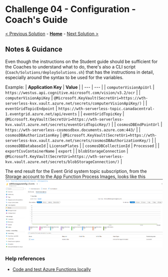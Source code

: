 # Challenge 04 - Configuration - Coach's Guide 

[< Previous Solution](./Solution-03.md) - **[Home](./README.md)** - [Next Solution >](./Solution-05.md)

## Notes & Guidance

Even though the instructions on the Student guide should be sufficient for the Coaches to understand what to do, there's also a CLI script (`Coach/Solutions/deploySolutions.sh`) that has the instructions in detail, especially around the syntax to be used for the variables. 

Example:
| **Application Key** | **Value** |
| --- | --- |
| `computerVisionApiUrl` | `https://westus.api.cognitive.microsoft.com/vision/v3.2/ocr` |
| `computerVisionApiKey` | `@Microsoft.KeyVault(SecretUri=https://wth-serverless-kvx.vault.azure.net/secrets/computerVisionApiKey/)` |
| `eventGridTopicEndpoint` | `https://wth-serverless-topic.canadacentral-1.eventgrid.azure.net/api/events` |
| `eventGridTopicKey` | `@Microsoft.KeyVault(SecretUri=https://wth-serverless-kvx.vault.azure.net/secrets/eventGridTopicKey/)` |
| `cosmosDBEndPointUrl` | `https://wth-serverless-cosmosdbxx.documents.azure.com:443/` |
| `cosmosDBAuthorizationKey` | `@Microsoft.KeyVault(SecretUri=https://wth-serverless-kvx.vault.azure.net/secrets/cosmosDBAuthorizationKey/)` |
| `cosmosDBDatabaseId` | `LicensePlates` |
| `cosmosDBCollectionId` | `Processed` |
| `exportCsvContainerName` | `export` |
| `blobStorageConnection` | `@Microsoft.KeyVault(SecretUri=https://wth-serverless-kvx.vault.azure.net/secrets/blobStorageConnection/)` |

The end result for the Event Grid system topic subscription, from the Storage account to the App Function Process Images, looks like this
![Event Subscription](./images/image-42.png)


### Help references

- [Code and test Azure Functions locally](https://docs.microsoft.com/azure/azure-functions/functions-run-local)
